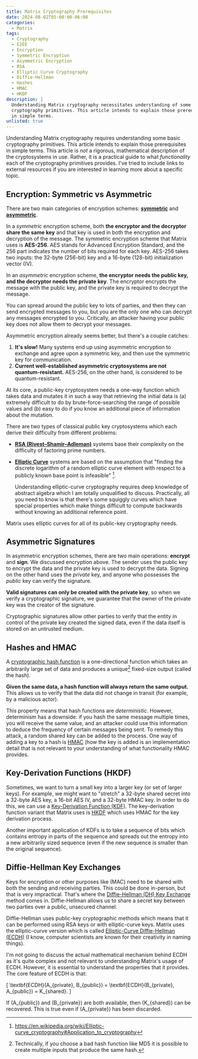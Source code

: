 ```yaml
---
title: Matrix Cryptography Prerequisites
date: 2024-08-02T05:00:00-06:00
categories:
  - Matrix
tags:
  - Cryptography
  - E2EE
  - Encryption
  - Symmetric Encryption
  - Asymmetric Encryption
  - RSA
  - Elliptic Curve Cryptography
  - Diffie-Hellman
  - Hashes
  - HMAC
  - HKDF
description: |
  Understanding Matrix cryptography necessitates understanding of some basic
  cryptography primitives. This article intends to explain those prerequisites
  in simple terms.
unlisted: true
---
```


Understanding Matrix cryptography requires understanding some basic cryptography
primitives. This article intends to explain those prerequisites in simple terms.
This article is _not_ a rigorous, mathematical description of the cryptosystems
in use. Rather, it is a practical guide to what _functionality_ each of the
cryptography primitives provides. I've tried to include links to external
resources if you are interested in learning more about a specific topic.

## Encryption: Symmetric vs Asymmetric

There are two main categories of encryption schemes:
[**symmetric**](https://en.wikipedia.org/wiki/Symmetric-key_algorithm) and
[**asymmetric**](https://en.wikipedia.org/wiki/Public-key_cryptography).

In a _symmetric_ encryption scheme, both **the encryptor and the decryptor share
the same key** and that key is used in both the encryption and decryption of the
message. The symmetric encryption scheme that Matrix uses is **AES-256**. AES
stands for Advanced Encryption Standard, and the 256 part indicates the number
of bits required for each key. AES-256 takes two inputs: the 32-byte (256-bit)
key and a 16-byte (128-bit) initialization vector (IV).

In an _asymmetric_ encryption scheme, **the encryptor needs the public key, and
the decryptor needs the private key**. The encryptor encrypts the message with
the public key, and the private key is required to decrypt the message.

You can spread around the public key to lots of parties, and then they can send
encrypted messages to you, but you are the only one who can decrypt any messages
encrypted to you. Critically, an attacker having your public key does not allow
them to decrypt your messages.

Asymmetric encryption already seems better, but there's a couple catches:

1. **It's slow!** Many systems end up using asymmetric encryption to exchange
   and agree upon a symmetric key, and then use the symmetric key for
   communication.
2. **Current well-established asymmetric cryptosystems are not
   quantum-resistant.** AES-256, on the other hand, is considered to be
   quantum-resistant.

At its core, a public-key cryptosystem needs a one-way function which takes data
and mutates it in such a way that retrieving the initial data is (a) extremely
difficult to do by brute-force-searching the range of possible values and (b)
easy to do if you know an additional piece of information about the mutation.

There are two types of classical public key cryptosystems which each derive
their difficulty from different problems:

- [**RSA (Rivest–Shamir–Adleman)**](https://en.wikipedia.org/wiki/RSA_(cryptosystem))
  systems base their complexity on the difficulty of factoring prime numbers.
- [**Elliptic Curve**](https://en.wikipedia.org/wiki/Elliptic-curve_cryptography)
  systems are based on the assumption that "finding the discrete logarithm of a
  random elliptic curve element with respect to a publicly known base point is
  infeasible" [^1].

  Understanding elliptic-curve cryptography requires deep knowledge of abstract
  algebra which I am totally unqualified to discuss. Practically, all you need
  to know is that there's some squiggly curves which have special properties
  which make things difficult to compute backwards without knowing an additional
  reference point.

Matrix uses elliptic curves for all of its public-key cryptography needs.

[^1]: https://en.wikipedia.org/wiki/Elliptic-curve_cryptography#Application_to_cryptography

## Asymmetric Signatures

In asymmetric encryption schemes, there are two main operations: **encrypt** and
**sign**. We discussed encryption above. The sender uses the public key to
encrypt the data and the private key is used to decrypt the data. Signing on the
other hand uses the _private_ key, and anyone who possesses the _public_ key can
verify the signature.

**Valid signatures can only be created with the private key**, so when we verify
a cryptographic signature, we guarantee that the owner of the private key was
the creator of the signature.

Cryptographic signatures allow other parties to verify that the entity in
control of the private key created the signed data, even if the data itself is
stored on an untrusted medium.

## Hashes and HMAC

A
[cryptographic hash function](https://en.wikipedia.org/wiki/Cryptographic_hash_function)
is a one-directional function which takes an arbitrarily large set of data and
produces a unique[^2] fixed-size output (called the hash).

**Given the same data, a hash function will always return the same output.**
This allows us to verify that the data did not change in transit (for example,
by a malicious actor).

This property means that hash functions are _deterministic_. However,
determinism has a downside: if you hash the same message multiple times, you
will receive the same value, and an attacker could use this information to
deduce the frequency of certain messages being sent. To remedy this attack, a
random shared key can be added to the process. One way of adding a key to a hash
is [HMAC](https://en.wikipedia.org/wiki/HMAC) (how the key is added is an
implementation detail that is not relevant to your understanding of what
functionality HMAC provides.

[^2]: Technically, if you choose a bad hash function like MD5 it is possible to
create multiple inputs that produce the same hash.

## Key-Derivation Functions (HKDF)

Sometimes, we want to turn a small key into a larger key (or set of larger
keys). For example, we might want to "stretch" a 32-byte shared secret into a
32-byte AES key, a 16-bit AES IV, and a 32-byte HMAC key. In order to do this,
we can use a
[Key-Derivation Function (KDF)](https://en.wikipedia.org/wiki/Key_derivation_function).
The key-derivation function variant that Matrix uses is
[HKDF](https://en.wikipedia.org/wiki/HKDF) which uses HMAC for the key
derivation process.

Another important application of KDFs is to take a sequence of bits which
contains entropy in parts of the sequence and spreads out the entropy into a new
arbitrarily sized sequence (even if the new sequence is smaller than the
original sequence).

## Diffie-Hellman Key Exchanges

Keys for encryption or other purposes like (MAC) need to be shared with both the
sending and receiving parties. This could be done in-person, but that is very
impractical. That's where the
[Diffie-Hellman (DH) Key Exchange](https://en.wikipedia.org/wiki/Diffie%E2%80%93Hellman_key_exchange)
method comes in. Diffie-Hellman allows us to share a secret key between two
parties over a public, unsecured channel.

Diffie-Hellman uses public-key cryptographic methods which means that it can be
performed using RSA keys or with elliptic-curve keys. Matrix uses the
elliptic-curve version which is called
[Elliptic-Curve Diffie-Hellman (ECDH)](https://en.wikipedia.org/wiki/Elliptic-curve_Diffie%E2%80%93Hellman)
(I know, computer scientists are known for their creativity in naming things).

I'm not going to discuss the actual mathematical mechanism behind ECDH as it's
quite complex and not relevant to understanding Matrix's usage of ECDH. However,
it is essential to understand the properties that it provides. The core feature
of ECDH is that:

\[ \textbf{ECDH}(A_{private}, B_{public}) = \textbf{ECDH}(B_{private},
A_{public}) = K_{shared}. \]

If \(A_{public}\) and \(B_{private}\) are both available, then \(K_{shared}\)
can be recovered. This is true even if \(A_{private}\) has been discarded.
